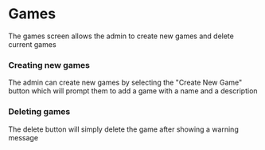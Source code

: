 # Games
The games screen allows the admin to create new games and delete current games

### Creating new games
The admin can create new games by selecting the "Create New Game" button which will prompt them to add a game with a name and a description

### Deleting games
The delete button will simply delete the game after showing a warning message
